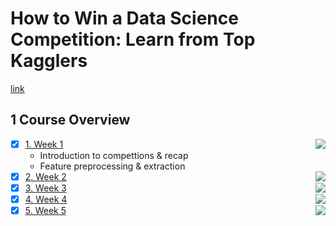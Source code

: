 # How to Win a Data Science Competition: Learn from Top Kagglers

[link](https://www.bilibili.com/video/BV1JJ411E7qU?p=1&vd_source=3a783e4a7134ff125389e6a62a843a89)

## 1 Course Overview

- [X] [1. Week 1](https://github.com/yixiaowang2001/Kaggle_Notes/edit/main/week1) <img align="right" src="https://progress-bar.dev/0">
  + Introduction to compettions & recap
  + Feature preprocessing & extraction
- [X] [2. Week 2](https://github.com/yixiaowang2001/Kaggle_Notes/edit/main/week2) <img align="right" src="https://progress-bar.dev/0">
- [X] [3. Week 3](https://github.com/yixiaowang2001/Kaggle_Notes/edit/main/week3) <img align="right" src="https://progress-bar.dev/0">
- [X] [4. Week 4](https://github.com/yixiaowang2001/Deep-Learning_Notes/tree/main/Course4) <img align="right" src="https://progress-bar.dev/0">
- [X] [5. Week 5](https://github.com/yixiaowang2001/Deep-Learning_Notes/tree/main/Course4) <img align="right" src="https://progress-bar.dev/0">
